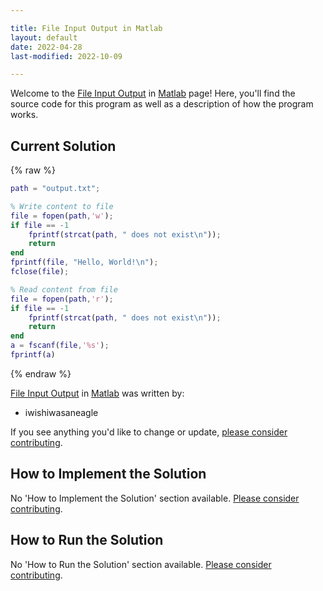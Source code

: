 ```yaml
---

title: File Input Output in Matlab
layout: default
date: 2022-04-28
last-modified: 2022-10-09

---
```


Welcome to the [File Input Output](https://sampleprograms.io/projects/file-input-output) in [Matlab](https://sampleprograms.io/languages/matlab) page! Here, you'll find the source code for this program as well as a description of how the program works.

## Current Solution

{% raw %}

```matlab
path = "output.txt";

% Write content to file
file = fopen(path,'w');
if file == -1
    fprintf(strcat(path, " does not exist\n"));
    return
end
fprintf(file, "Hello, World!\n");
fclose(file);

% Read content from file
file = fopen(path,'r');
if file == -1
    fprintf(strcat(path, " does not exist\n"));
    return
end
a = fscanf(file,'%s');
fprintf(a)
```

{% endraw %}

[File Input Output](https://sampleprograms.io/projects/file-input-output) in [Matlab](https://sampleprograms.io/languages/matlab) was written by:

- iwishiwasaneagle

If you see anything you'd like to change or update, [please consider contributing](https://github.com/TheRenegadeCoder/sample-programs).

## How to Implement the Solution

No 'How to Implement the Solution' section available. [Please consider contributing](https://github.com/TheRenegadeCoder/sample-programs-website).

## How to Run the Solution

No 'How to Run the Solution' section available. [Please consider contributing](https://github.com/TheRenegadeCoder/sample-programs-website).